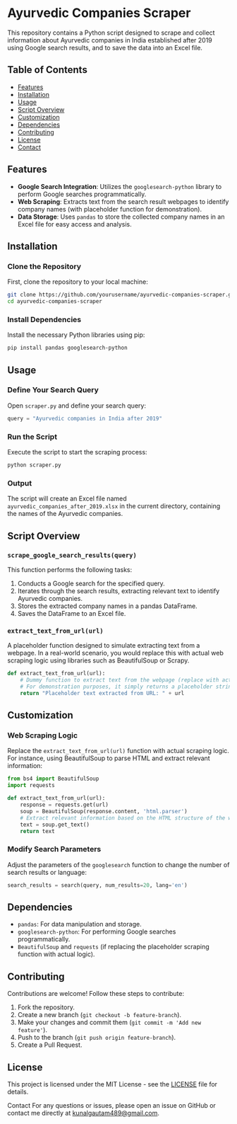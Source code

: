

# Ayurvedic Companies Scraper

This repository contains a Python script designed to scrape and collect information about Ayurvedic companies in India established after 2019 using Google search results, and to save the data into an Excel file.

## Table of Contents

- [Features](#features)
- [Installation](#installation)
- [Usage](#usage)
- [Script Overview](#script-overview)
- [Customization](#customization)
- [Dependencies](#dependencies)
- [Contributing](#contributing)
- [License](#license)
- [Contact](#contact)

## Features

- **Google Search Integration**: Utilizes the `googlesearch-python` library to perform Google searches programmatically.
- **Web Scraping**: Extracts text from the search result webpages to identify company names (with placeholder function for demonstration).
- **Data Storage**: Uses `pandas` to store the collected company names in an Excel file for easy access and analysis.

## Installation

### Clone the Repository

First, clone the repository to your local machine:
```bash
git clone https://github.com/yourusername/ayurvedic-companies-scraper.git
cd ayurvedic-companies-scraper
```

### Install Dependencies

Install the necessary Python libraries using pip:
```bash
pip install pandas googlesearch-python
```

## Usage

### Define Your Search Query

Open `scraper.py` and define your search query:
```python
query = "Ayurvedic companies in India after 2019"
```

### Run the Script

Execute the script to start the scraping process:
```bash
python scraper.py
```

### Output

The script will create an Excel file named `ayurvedic_companies_after_2019.xlsx` in the current directory, containing the names of the Ayurvedic companies.

## Script Overview

### `scrape_google_search_results(query)`

This function performs the following tasks:
1. Conducts a Google search for the specified query.
2. Iterates through the search results, extracting relevant text to identify Ayurvedic companies.
3. Stores the extracted company names in a pandas DataFrame.
4. Saves the DataFrame to an Excel file.

### `extract_text_from_url(url)`

A placeholder function designed to simulate extracting text from a webpage. In a real-world scenario, you would replace this with actual web scraping logic using libraries such as BeautifulSoup or Scrapy.

```python
def extract_text_from_url(url):
    # Dummy function to extract text from the webpage (replace with actual scraping logic)
    # For demonstration purposes, it simply returns a placeholder string
    return "Placeholder text extracted from URL: " + url
```

## Customization

### Web Scraping Logic

Replace the `extract_text_from_url(url)` function with actual scraping logic. For instance, using BeautifulSoup to parse HTML and extract relevant information:

```python
from bs4 import BeautifulSoup
import requests

def extract_text_from_url(url):
    response = requests.get(url)
    soup = BeautifulSoup(response.content, 'html.parser')
    # Extract relevant information based on the HTML structure of the webpage
    text = soup.get_text()
    return text
```

### Modify Search Parameters

Adjust the parameters of the `googlesearch` function to change the number of search results or language:
```python
search_results = search(query, num_results=20, lang='en')
```

## Dependencies

- `pandas`: For data manipulation and storage.
- `googlesearch-python`: For performing Google searches programmatically.
- `BeautifulSoup` and `requests` (if replacing the placeholder scraping function with actual logic).

## Contributing

Contributions are welcome! Follow these steps to contribute:

1. Fork the repository.
2. Create a new branch (`git checkout -b feature-branch`).
3. Make your changes and commit them (`git commit -m 'Add new feature'`).
4. Push to the branch (`git push origin feature-branch`).
5. Create a Pull Request.

## License

This project is licensed under the MIT License - see the [LICENSE](LICENSE) file for details.

Contact
For any questions or issues, please open an issue on GitHub or contact me directly at kunalgautam489@gmail.com.




